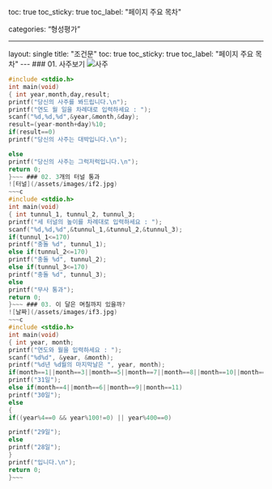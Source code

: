 toc: true
toc_sticky: true
toc_label: "페이지 주요 목차"

categories: “형성평가”

---
layout: single
title: "조건문" toc: true
toc_sticky: true
toc_label: "페이지 주요 목차" --- ### 01. 사주보기
![사주](/assets/images/if1.jpg)
~~~c
#include <stdio.h>
int main(void)
{ int year,month,day,result;
printf("당신의 사주를 봐드립니다.\n");
printf("연도 월 일을 차례대로 입력하세요 : ");
scanf("%d,%d,%d",&year,&month,&day);
result=(year-month+day)%10;
if(result==0)
printf("당신의 사주는 대박입니다.\n");

else
printf("당신의 사주는 그럭저럭입니다.\n");
return 0;
}~~~ ### 02. 3개의 터널 통과
![터널](/assets/images/if2.jpg)
~~~c
#include <stdio.h>
int main(void)
{ int tunnul_1, tunnul_2, tunnul_3;
printf("세 터널의 높이를 차례대로 입력하세요 : ");
scanf("%d,%d,%d",&tunnul_1,&tunnul_2,&tunnul_3);
if(tunnul_1<=170)
printf("충돌 %d", tunnul_1);
else if(tunnul_2<=170)
printf("충돌 %d", tunnul_2);
else if(tunnul_3<=170)
printf("충돌 %d", tunnul_3);
else
printf("무사 통과");
return 0;
}~~~ ### 03. 이 달은 며칠까지 있을까?
![날짜](/assets/images/if3.jpg)
~~~c
#include <stdio.h>
int main(void)
{ int year, month;
printf("연도와 월을 입력하세요 : ");
scanf("%d%d", &year, &month);
printf("%d년 %d월의 마지막날은 ", year, month);
if(month==1||month==3||month==5||month==7||month==8||month==10||month==12)
printf("31일");
else if(month==4||month==6||month==9||month==11)
printf("30일");
else
{
if((year%4==0 && year%100!=0) || year%400==0)

printf("29일");
else
printf("28일");
}
printf("입니다.\n");
return 0;
}~~~
